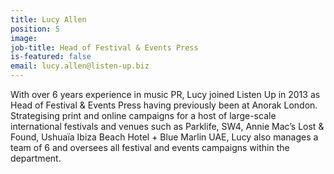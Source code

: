 ```yaml
---
title: Lucy Allen
position: 5
image: 
job-title: Head of Festival & Events Press
is-featured: false
email: lucy.allen@listen-up.biz
---
```


With over 6 years experience in music PR, Lucy joined Listen Up in 2013 as Head of Festival & Events Press having previously been at Anorak London. Strategising print and online campaigns for a host of large-scale international festivals and venues such as Parklife, SW4, Annie Mac’s Lost & Found, Ushuaïa Ibiza Beach Hotel + Blue Marlin UAE, Lucy also manages a team of 6 and oversees all festival and events campaigns within the department.
